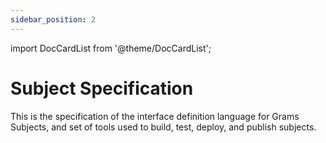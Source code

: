 ```yaml
---
sidebar_position: 2
---
```


import DocCardList from '@theme/DocCardList';

# Subject Specification

This is the specification of the interface definition language for Grams Subjects, and set of tools used to build, test, deploy, and publish subjects.

<DocCardList />
